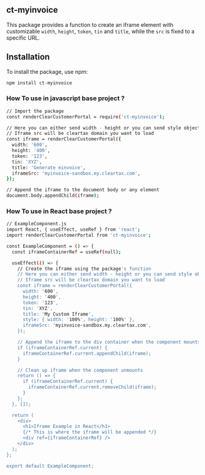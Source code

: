 ## ct-myinvoice

This package provides a function to create an iframe element with customizable `width`, `height`, `token`, `tin` and `title`, while the `src` is fixed to a specific URL.

## Installation

To install the package, use npm:

```bash
npm install ct-myinvoice
```

### How To use in javascript base project ?

```bash
// Import the package
const renderClearCustomerPortal = require('ct-myinvoice');

// Here you can either send width - height or you can send style object
// Iframe src will be cleartax domain you want to load
const iframe = renderClearCustomerPortal({
  width: '600',
  height: '400',
  token: '123',
  tin: 'XYZ',
  title: 'Generate einvoice',
  iframeSrc: 'myinvoice-sandbox.my.cleartax.com',
});

// Append the iframe to the document body or any element
document.body.appendChild(iframe);

```

### How To use in React base project ?

```bash
// ExampleComponent.js
import React, { useEffect, useRef } from 'react';
import renderClearCustomerPortal from 'ct-myinvoice';

const ExampleComponent = () => {
  const iframeContainerRef = useRef(null);

  useEffect(() => {
    // Create the iframe using the package's function
    // Here you can either send width - height or you can send style object
    // Iframe src will be cleartax domain you want to load
    const iframe = renderClearCustomerPortal({
      width: '600',
      height: '400',
      token: '123',
      tin: 'XYZ',
      title: 'My Custom Iframe',
      style: { width: '100%', height: '100%' },
      iframeSrc: 'myinvoice-sandbox.my.cleartax.com',
    });

    // Append the iframe to the div container when the component mounts
    if (iframeContainerRef.current) {
      iframeContainerRef.current.appendChild(iframe);
    }

    // Clean up iframe when the component unmounts
    return () => {
      if (iframeContainerRef.current) {
        iframeContainerRef.current.removeChild(iframe);
      }
    };
  }, []);

  return (
    <div>
      <h1>Iframe Example in React</h1>
      {/* This is where the iframe will be appended */}
      <div ref={iframeContainerRef} />
    </div>
  );
};

export default ExampleComponent;

```
